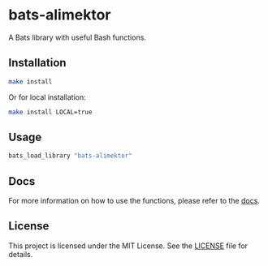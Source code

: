 # bats-alimektor #

A Bats library with useful Bash functions.

## Installation ##

```bash
make install
```

Or for local installation:

```bash
make install LOCAL=true
```

## Usage ##

```bash
bats_load_library "bats-alimektor"
```

## Docs ##

For more information on how to use the functions, please refer to the [docs](docs/functions.md).

## License ##

This project is licensed under the MIT License. See the [LICENSE](LICENSE.md) file for details.
